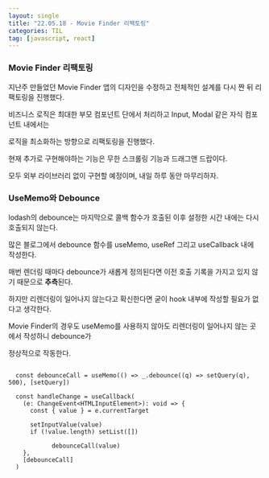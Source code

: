 ```yaml
---
layout: single
title: "22.05.18 - Movie Finder 리팩토링"
categories: TIL
tag: [javascript, react]
---
```


### Movie Finder 리팩토링

지난주 만들었던 Movie Finder 앱의 디자인을 수정하고 전체적인 설계를 다시 짠 뒤 리팩토링을 진행했다. 

비즈니스 로직은 최대한 부모 컴포넌트 단에서 처리하고 Input, Modal 같은 자식 컴포넌트 내에서는 

로직을 최소화하는 방향으로 리팩토링을 진행했다. 



현재 추가로 구현해야하는 기능은 무한 스크롤링 기능과 드래그앤 드랍이다. 

모두 외부 라이브러리 없이 구현할 예정이며, 내일 하루 동안 마무리하자. 



### UseMemo와 Debounce

lodash의 debounce는 마지막으로 콜백 함수가 호출된 이후 설정한 시간 내에는 다시 호출되지 않는다. 

많은 블로그에서 debounce 함수를 useMemo, useRef 그리고 useCallback 내에 작성한다. 

매번 렌더링 때마다 debounce가 새롭게 정의된다면 이전 호출 기록을 가지고 있지 않기 때문으로 **추측**된다.



하지만 리렌더링이 일어나지 않는다고 확신한다면 굳이 hook 내부에 작성할 필요가 없다고 생각한다. 

Movie Finder의 경우도 useMemo를 사용하지 않아도 리렌더링이 일어나지 않는 곳에서 작성하니 debounce가 

정상적으로 작동한다. 

```react

  const debounceCall = useMemo(() => _.debounce((q) => setQuery(q), 500), [setQuery])

  const handleChange = useCallback(
    (e: ChangeEvent<HTMLInputElement>): void => {
      const { value } = e.currentTarget

      setInputValue(value)
      if (!value.length) setList([])

			debounceCall(value)
    },
    [debounceCall]
  )
```




